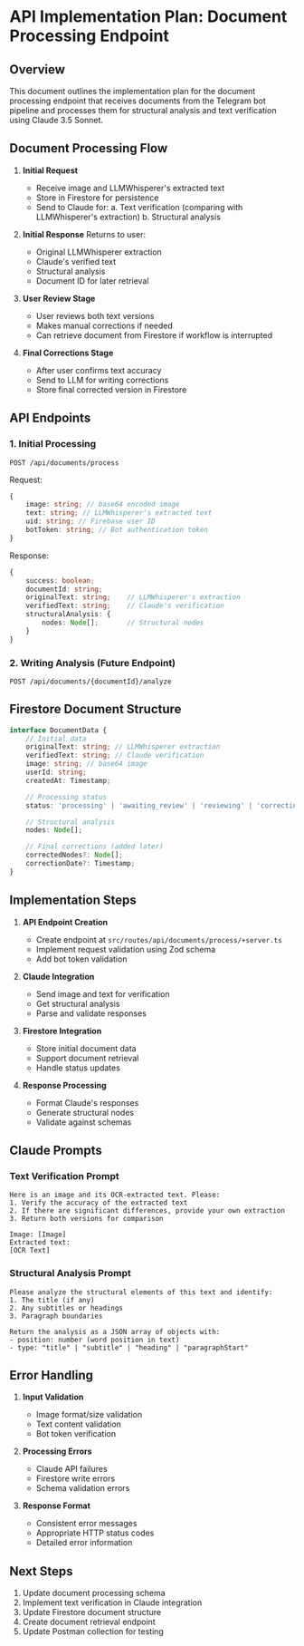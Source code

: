 # API Implementation Plan: Document Processing Endpoint

## Overview

This document outlines the implementation plan for the document processing endpoint that receives documents from the Telegram bot pipeline and processes them for structural analysis and text verification using Claude 3.5 Sonnet.

## Document Processing Flow

1. **Initial Request**

   - Receive image and LLMWhisperer's extracted text
   - Store in Firestore for persistence
   - Send to Claude for:
     a. Text verification (comparing with LLMWhisperer's extraction)
     b. Structural analysis

2. **Initial Response**
   Returns to user:

   - Original LLMWhisperer extraction
   - Claude's verified text
   - Structural analysis
   - Document ID for later retrieval

3. **User Review Stage**

   - User reviews both text versions
   - Makes manual corrections if needed
   - Can retrieve document from Firestore if workflow is interrupted

4. **Final Corrections Stage**
   - After user confirms text accuracy
   - Send to LLM for writing corrections
   - Store final corrected version in Firestore

## API Endpoints

### 1. Initial Processing

`POST /api/documents/process`

Request:

```typescript
{
	image: string; // base64 encoded image
	text: string; // LLMWhisperer's extracted text
	uid: string; // Firebase user ID
	botToken: string; // Bot authentication token
}
```

Response:

```typescript
{
    success: boolean;
    documentId: string;
    originalText: string;    // LLMWhisperer's extraction
    verifiedText: string;    // Claude's verification
    structuralAnalysis: {
        nodes: Node[];       // Structural nodes
    }
}
```

### 2. Writing Analysis (Future Endpoint)

`POST /api/documents/{documentId}/analyze`

## Firestore Document Structure

```typescript
interface DocumentData {
	// Initial data
	originalText: string; // LLMWhisperer extraction
	verifiedText: string; // Claude verification
	image: string; // base64 image
	userId: string;
	createdAt: Timestamp;

	// Processing status
	status: 'processing' | 'awaiting_review' | 'reviewing' | 'correcting' | 'completed';

	// Structural analysis
	nodes: Node[];

	// Final corrections (added later)
	correctedNodes?: Node[];
	correctionDate?: Timestamp;
}
```

## Implementation Steps

1. **API Endpoint Creation**

   - Create endpoint at `src/routes/api/documents/process/+server.ts`
   - Implement request validation using Zod schema
   - Add bot token validation

2. **Claude Integration**

   - Send image and text for verification
   - Get structural analysis
   - Parse and validate responses

3. **Firestore Integration**

   - Store initial document data
   - Support document retrieval
   - Handle status updates

4. **Response Processing**
   - Format Claude's responses
   - Generate structural nodes
   - Validate against schemas

## Claude Prompts

### Text Verification Prompt

```
Here is an image and its OCR-extracted text. Please:
1. Verify the accuracy of the extracted text
2. If there are significant differences, provide your own extraction
3. Return both versions for comparison

Image: [Image]
Extracted text:
[OCR Text]
```

### Structural Analysis Prompt

```
Please analyze the structural elements of this text and identify:
1. The title (if any)
2. Any subtitles or headings
3. Paragraph boundaries

Return the analysis as a JSON array of objects with:
- position: number (word position in text)
- type: "title" | "subtitle" | "heading" | "paragraphStart"
```

## Error Handling

1. **Input Validation**

   - Image format/size validation
   - Text content validation
   - Bot token verification

2. **Processing Errors**

   - Claude API failures
   - Firestore write errors
   - Schema validation errors

3. **Response Format**
   - Consistent error messages
   - Appropriate HTTP status codes
   - Detailed error information

## Next Steps

1. Update document processing schema
2. Implement text verification in Claude integration
3. Update Firestore document structure
4. Create document retrieval endpoint
5. Update Postman collection for testing
